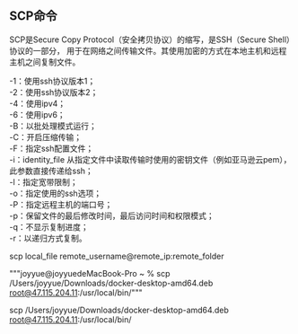 ## SCP命令

SCP是Secure Copy Protocol（安全拷贝协议）的缩写，是SSH（Secure Shell）协议的一部分，
用于在网络之间传输文件。其使用加密的方式在本地主机和远程主机之间复制文件。

-1：使用ssh协议版本1；  
-2：使用ssh协议版本2；  
-4：使用ipv4；  
-6：使用ipv6；  
-B：以批处理模式运行；  
-C：开启压缩传输；  
-F：指定ssh配置文件；  
-i：identity_file 从指定文件中读取传输时使用的密钥文件（例如亚马逊云pem），此参数直接传递给ssh；  
-l：指定宽带限制；  
-o：指定使用的ssh选项；  
-P：指定远程主机的端口号；  
-p：保留文件的最后修改时间，最后访问时间和权限模式；  
-q：不显示复制进度；  
-r：以递归方式复制。  

scp local_file remote_username@remote_ip:remote_folder

"""joyyue@joyyuedeMacBook-Pro ~ % scp /Users/joyyue/Downloads/docker-desktop-amd64.deb  root@47.115.204.11:/usr/local/bin/"""

scp /Users/joyyue/Downloads/docker-desktop-amd64.deb  root@47.115.204.11:/usr/local/bin/
